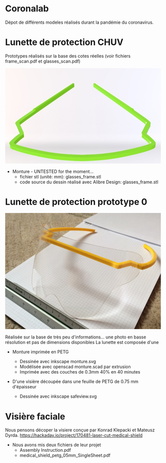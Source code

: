 # Coronalab

Dépot de différents modeles réalisés durant la pandémie du coronavirus.

# Lunette de protection CHUV
 
Prototypes réalisés sur la base des cotes réelles (voir fichiers frame_scan.pdf et glasses_scan.pdf)

![Frame](frame.jpg "Frame rendering")

- Monture - UNTESTED for the moment...
	- fichier stl (unité: mm): glasses_frame.stl
	- code source du dessin réalisé avec Alibre Design: glasses_frame.stl



# Lunette de protection prototype 0
![Lunette](https://github.com/FabLabChene20/fablabchene20.github.io/blob/master/images/Coronalab/front.JPG "Image Lunette")

Réalisée sur la base de très peu d'informations... une photo en basse résolution et pas de dimensions disponibles
La lunette est composée d'une 

 - Monture imprimée en PETG
	- Dessinée avec inkscape monture.svg
	- Modélisée avec openscad monture.scad par extrusion
	- Imprimée avec des couches de 0.3mm 40% en 40 minutes

- D'une visière découpée dans une feuille de PETG de 0.75 mm d'épaisseur
	- Dessinée avec inkscape safeview.svg
	

# Visière faciale

Nous pensons décoper la visiere conçue par Konrad Klepacki et Mateusz Dyrda.
https://hackaday.io/project/170481-laser-cut-medical-shield

- Nous avons mis deux fichiers de leur projet
	- Assembly Instruction.pdf
	- medical_shield_petg_05mm_SingleSheet.pdf
	


